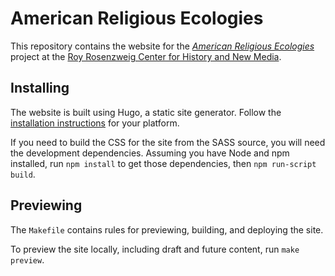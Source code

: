 # American Religious Ecologies

This repository contains the website for the [*American Religious Ecologies*](http://religiousecologies.org) project at the [Roy Rosenzweig Center for History and New Media](https://rrchnm.org).

## Installing

The website is built using Hugo, a static site generator. Follow the [installation instructions](https://gohugo.io/getting-started/installing/) for your platform.

If you need to build the CSS for the site from the SASS source, you will need the development dependencies. Assuming you have Node and npm installed, run `npm install` to get those dependencies, then `npm run-script build`.

## Previewing 

The `Makefile` contains rules for previewing, building, and deploying the site.

To preview the site locally, including draft and future content, run `make preview`. 
